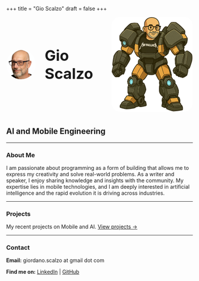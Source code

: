 +++
title = "Gio Scalzo"
draft = false
+++

<div style="display: flex; align-items: center; justify-content: space-between; gap: 2rem; margin-bottom: 2.5rem;">
  <div style="display: flex; align-items: center; gap: 1.5rem;">
    <img src="/images/avatar.png" alt="Avatar" style="border-radius: 50%; width: 80px; height: 80px; object-fit: cover;" />
    <h1 style="margin: 0; font-size: 2.5rem;">Gio Scalzo</h1>
  </div>
  <img src="/images/robot-me.png" alt="Me as a Robot" style="width: 220px; max-width: 40vw; height: auto; display: block; border-radius: 1.5rem; object-fit: cover; background: transparent; box-shadow: none;" />
</div>

## AI and Mobile Engineering

---

### About Me
I am passionate about programming as a form of building that allows me to express my creativity and solve real-world problems. As a writer and speaker, I enjoy sharing knowledge and insights with the community. My expertise lies in mobile technologies, and I am deeply interested in artificial intelligence and the rapid evolution it is driving across industries.

---

### Projects
My recent projects on Mobile and AI. [View projects &rarr;](/projects/)

---

### Contact
**Email:** giordano.scalzo at gmail dot com

**Find me on:**  [LinkedIn](https://www.linkedin.com/in/giordanoscalzo/)  |  [GitHub](https://github.com/gscalzo) 